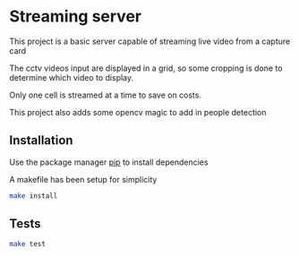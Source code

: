 # Streaming server

This project is a basic server capable of streaming live video from a capture card

The cctv videos input are displayed in a grid, so some cropping is done to determine which video to display.

Only one cell is streamed at a time to save on costs.

This project also adds some opencv magic to add in people detection

## Installation

Use the package manager [pip](https://pip.pypa.io/en/stable/) to install dependencies

A makefile has been setup for simplicity

```bash
make install
```

## Tests

```bash
make test
```